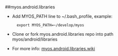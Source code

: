 ##myos.android.libraries

* Add MYOS_PATH line to ~/.bash_profile, example:

        export MYOS_PATH=~/develop/myos
        
* Clone or fork myos.android.libraries repo into path myos/android/libraries
* For more info:
[myos.android.libraries.wiki](https://github.com/amraboelela/myos.android.libraries/wiki)
